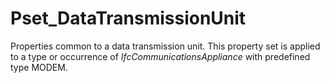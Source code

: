 # Pset_DataTransmissionUnit

Properties common to a data transmission unit. This property set is applied to a type or occurrence of _IfcCommunicationsAppliance_ with predefined type MODEM.
<!-- end of short definition -->

